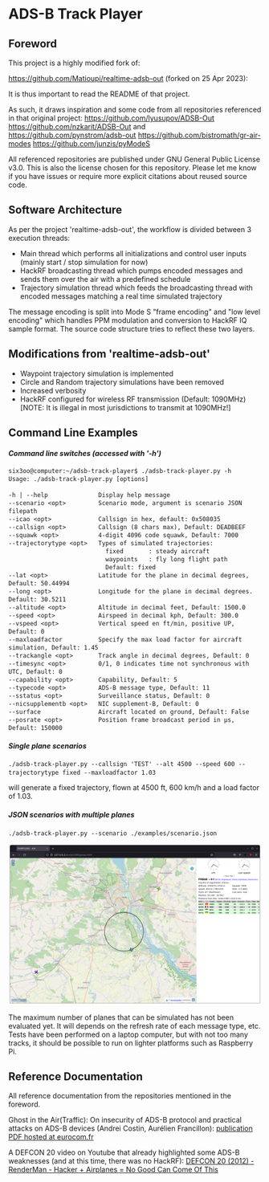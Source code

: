 # ADS-B Track Player

## Foreword

This project is a highly modified fork of:

https://github.com/Matioupi/realtime-adsb-out (forked on 25 Apr 2023):

It is thus important to read the README of that project.

As such, it draws inspiration and some code from all repositories referenced in that original project:
    https://github.com/lyusupov/ADSB-Out
    https://github.com/nzkarit/ADSB-Out and https://github.com/pynstrom/adsb-out
    https://github.com/bistromath/gr-air-modes
    https://github.com/junzis/pyModeS

All referenced repositories are published under GNU General Public License v3.0. This is also the license chosen for this repository.
Please let me know if you have issues or require more explicit citations about reused source code.

## Software Architecture

As per the project 'realtime-adsb-out', the workflow is divided between 3 execution threads:

- Main thread which performs all initializations and control user inputs (mainly start / stop simulation for now)
- HackRF broadcasting thread which pumps encoded messages and sends them over the air with a predefined schedule
- Trajectory simulation thread which feeds the broadcasting thread with encoded messages matching a real time simulated trajectory

The message encoding is split into Mode S "frame encoding" and "low level encoding" which handles PPM modulation and conversion to HackRF IQ sample format. The source code structure tries to reflect these two layers.

## Modifications from 'realtime-adsb-out'

- Waypoint trajectory simulation is implemented
- Circle and Random trajectory simulations have been removed
- Increased verbosity
- HackRF configured for wireless RF transmission (Default: 1090MHz)
[NOTE: It is illegal in most jurisdictions to transmit at 1090MHz!]

## Command Line Examples

#### *Command line switches (accessed with '-h')*  

```
six3oo@computer:~/adsb-track-player$ ./adsb-track-player.py -h
Usage: ./adsb-track-player.py [options]

-h | --help              Display help message
--scenario <opt>         Scenario mode, argument is scenario JSON filepath
--icao <opt>             Callsign in hex, default: 0x508035
--callsign <opt>         Callsign (8 chars max), Default: DEADBEEF
--squawk <opt>           4-digit 4096 code squawk, Default: 7000
--trajectorytype <opt>   Types of simulated trajectories:
                           fixed       : steady aircraft
                           waypoints   : fly long flight path
                           Default: fixed
--lat <opt>              Latitude for the plane in decimal degrees, Default: 50.44994
--long <opt>             Longitude for the plane in decimal degrees. Default: 30.5211
--altitude <opt>         Altitude in decimal feet, Default: 1500.0
--speed <opt>            Airspeed in decimal kph, Default: 300.0
--vspeed <opt>           Vertical speed en ft/min, positive UP, Default: 0
--maxloadfactor          Specify the max load factor for aircraft simulation, Default: 1.45
--trackangle <opt>       Track angle in decimal degrees, Default: 0
--timesync <opt>         0/1, 0 indicates time not synchronous with UTC, Default: 0
--capability <opt>       Capability, Default: 5
--typecode <opt>         ADS-B message type, Default: 11
--sstatus <opt>          Surveillance status, Default: 0
--nicsupplementb <opt>   NIC supplement-B, Default: 0
--surface                Aircraft located on ground, Default: False
--posrate <opt>          Position frame broadcast period in µs, Default: 150000

```

#### *Single plane scenarios*  

`./adsb-track-player.py --callsign 'TEST' --alt 4500 --speed 600 --trajectorytype fixed --maxloadfactor 1.03`

will generate a fixed trajectory, flown at 4500 ft, 600 km/h and a load factor of 1.03.

#### *JSON scenarios with multiple planes*  

`./adsb-track-player.py --scenario ./examples/scenario.json`  
  
![4 planes scenario example](./images/adsb-out-scenario3.png "4 planes scenario example")

The maximum number of planes that can be simulated has not been evaluated yet. It will depends on the refresh rate of each message type, etc.
Tests have been performed on a laptop computer, but with not too many tracks, it should be possible to run on lighter platforms such as Raspberry Pi.  

## Reference Documentation

All reference documentation from the repositories mentioned in the foreword.
  
Ghost in the Air(Traffic): On insecurity of ADS-B protocol and practical attacks on ADS-B devices (Andrei Costin, Aurélien Francillon):
[publication PDF hosted at eurocom.fr](https://www.s3.eurecom.fr/docs/bh12us_costin.pdf)

A DEFCON 20 video on Youtube that already highlighted some ADS-B weaknesses (and at this time, there was no HackRF):
[DEFCON 20 (2012) - RenderMan - Hacker + Airplanes = No Good Can Come Of This](https://www.youtube.com/watch?v=mY2uiLfXmaI)
